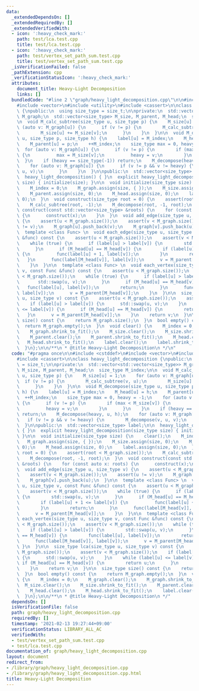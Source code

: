 ```yaml
---
data:
  _extendedDependsOn: []
  _extendedRequiredBy: []
  _extendedVerifiedWith:
  - icon: ':heavy_check_mark:'
    path: test/lca.test.cpp
    title: test/lca.test.cpp
  - icon: ':heavy_check_mark:'
    path: test/vertex_set_path_sum.test.cpp
    title: test/vertex_set_path_sum.test.cpp
  _isVerificationFailed: false
  _pathExtension: cpp
  _verificationStatusIcon: ':heavy_check_mark:'
  attributes:
    document_title: Heavy-Light Decomposition
    links: []
  bundledCode: "#line 2 \"graph/heavy_light_decomposition.cpp\"\n\n#include <cstddef>\n\
    #include <vector>\n#include <utility>\n#include <cassert>\n\nclass heavy_light_decomposition\
    \ {\npublic:\n  using size_type = size_t;\n\nprivate:\n  std::vector<std::vector<size_type>>\
    \ M_graph;\n  std::vector<size_type> M_size, M_parent, M_head;\n  size_type M_index;\n\
    \n  void M_calc_subtree(size_type u, size_type p) {\n    M_size[u] = 1;\n    for\
    \ (auto v: M_graph[u]) {\n      if (v != p) {\n        M_calc_subtree(v, u);\n\
    \        M_size[u] += M_size[v];\n      }\n    }\n  }\n\n  void M_decompose(size_type\
    \ u, size_type p, size_type h) {\n    label[u] = M_index;\n    M_head[u] = h;\n\
    \    M_parent[u] = p;\n    ++M_index;\n    size_type max = 0, heavy = -1;\n  \
    \  for (auto v: M_graph[u]) {\n      if (v != p) {\n        if (max < M_size[v])\
    \ {\n          max = M_size[v];\n          heavy = v;\n        }\n      }\n  \
    \  }\n    if (heavy == size_type(-1)) return;\n    M_decompose(heavy, u, h);\n\
    \    for (auto v: M_graph[u]) {\n      if (v != p && v != heavy) {\n        M_decompose(v,\
    \ u, v);\n      }\n    }\n  }\n\npublic:\n  std::vector<size_type> label;\n\n\
    \  heavy_light_decomposition() { }\n  explicit heavy_light_decomposition(size_type\
    \ size) { initialize(size); }\n\n  void initialize(size_type size) {\n    clear();\n\
    \    M_index = 0;\n    M_graph.assign(size, { });\n    M_size.assign(size, 0);\n\
    \    M_parent.assign(size, 0);\n    M_head.assign(size, 0);\n    label.assign(size,\
    \ 0);\n  }\n  void construct(size_type root = 0) {\n    assert(root < M_graph.size());\n\
    \    M_calc_subtree(root, -1);\n    M_decompose(root, -1, root);\n  }\n  void\
    \ construct(const std::vector<size_type> &roots) {\n    for (const auto x: roots)\
    \ {\n      construct(x);\n    }\n  }\n  void add_edge(size_type u, size_type v)\
    \ {\n    assert(u < M_graph.size());\n    assert(v < M_graph.size());\n    assert(u\
    \ != v);\n    M_graph[u].push_back(v);\n    M_graph[v].push_back(u);\n  }\n\n\
    \  template <class Func> \n  void each_edge(size_type u, size_type v, const Func\
    \ &func) const {\n    assert(u < M_graph.size());\n    assert(v < M_graph.size());\n\
    \    while (true) {\n      if (label[u] > label[v]) {\n        std::swap(u, v);\n\
    \      }\n      if (M_head[u] == M_head[v]) {\n        if (label[u] + 1 <= label[v])\
    \ {\n          func(label[u] + 1, label[v]);\n        }\n        return;\n   \
    \   }\n      func(label[M_head[v]], label[v]);\n      v = M_parent[M_head[v]];\n\
    \    }\n  }\n\n  template <class Func> \n  void each_vertex(size_type u, size_type\
    \ v, const Func &func) const {\n    assert(u < M_graph.size());\n    assert(v\
    \ < M_graph.size());\n    while (true) {\n      if (label[u] > label[v]) {\n \
    \       std::swap(u, v);\n      }\n      if (M_head[u] == M_head[v]) {\n     \
    \   func(label[u], label[v]);\n        return;\n      }\n      func(label[M_head[v]],\
    \ label[v]);\n      v = M_parent[M_head[v]];\n    }\n  }\n\n  size_type lca(size_type\
    \ u, size_type v) const {\n    assert(u < M_graph.size());\n    assert(v < M_graph.size());\n\
    \    if (label[u] > label[v]) {\n      std::swap(u, v);\n    }\n    while (label[u]\
    \ <= label[v]) {\n      if (M_head[u] == M_head[v]) {\n        return u;\n   \
    \   }\n      v = M_parent[M_head[v]];\n    }\n    return v;\n  }\n\n  size_type\
    \ size() const {\n    return M_graph.size();\n  }\n  bool empty() const {\n  \
    \  return M_graph.empty();\n  }\n  void clear() {\n    M_index = 0;\n    M_graph.clear();\n\
    \    M_graph.shrink_to_fit();\n    M_size.clear();\n    M_size.shrink_to_fit();\n\
    \    M_parent.clear();\n    M_parent.shrink_to_fit();\n    M_head.clear();\n \
    \   M_head.shrink_to_fit();\n    label.clear();\n    label.shrink_to_fit();\n\
    \  }\n};\n\n/**\n * @title Heavy-Light Decomposition\n */\n"
  code: "#pragma once\n\n#include <cstddef>\n#include <vector>\n#include <utility>\n\
    #include <cassert>\n\nclass heavy_light_decomposition {\npublic:\n  using size_type\
    \ = size_t;\n\nprivate:\n  std::vector<std::vector<size_type>> M_graph;\n  std::vector<size_type>\
    \ M_size, M_parent, M_head;\n  size_type M_index;\n\n  void M_calc_subtree(size_type\
    \ u, size_type p) {\n    M_size[u] = 1;\n    for (auto v: M_graph[u]) {\n    \
    \  if (v != p) {\n        M_calc_subtree(v, u);\n        M_size[u] += M_size[v];\n\
    \      }\n    }\n  }\n\n  void M_decompose(size_type u, size_type p, size_type\
    \ h) {\n    label[u] = M_index;\n    M_head[u] = h;\n    M_parent[u] = p;\n  \
    \  ++M_index;\n    size_type max = 0, heavy = -1;\n    for (auto v: M_graph[u])\
    \ {\n      if (v != p) {\n        if (max < M_size[v]) {\n          max = M_size[v];\n\
    \          heavy = v;\n        }\n      }\n    }\n    if (heavy == size_type(-1))\
    \ return;\n    M_decompose(heavy, u, h);\n    for (auto v: M_graph[u]) {\n   \
    \   if (v != p && v != heavy) {\n        M_decompose(v, u, v);\n      }\n    }\n\
    \  }\n\npublic:\n  std::vector<size_type> label;\n\n  heavy_light_decomposition()\
    \ { }\n  explicit heavy_light_decomposition(size_type size) { initialize(size);\
    \ }\n\n  void initialize(size_type size) {\n    clear();\n    M_index = 0;\n \
    \   M_graph.assign(size, { });\n    M_size.assign(size, 0);\n    M_parent.assign(size,\
    \ 0);\n    M_head.assign(size, 0);\n    label.assign(size, 0);\n  }\n  void construct(size_type\
    \ root = 0) {\n    assert(root < M_graph.size());\n    M_calc_subtree(root, -1);\n\
    \    M_decompose(root, -1, root);\n  }\n  void construct(const std::vector<size_type>\
    \ &roots) {\n    for (const auto x: roots) {\n      construct(x);\n    }\n  }\n\
    \  void add_edge(size_type u, size_type v) {\n    assert(u < M_graph.size());\n\
    \    assert(v < M_graph.size());\n    assert(u != v);\n    M_graph[u].push_back(v);\n\
    \    M_graph[v].push_back(u);\n  }\n\n  template <class Func> \n  void each_edge(size_type\
    \ u, size_type v, const Func &func) const {\n    assert(u < M_graph.size());\n\
    \    assert(v < M_graph.size());\n    while (true) {\n      if (label[u] > label[v])\
    \ {\n        std::swap(u, v);\n      }\n      if (M_head[u] == M_head[v]) {\n\
    \        if (label[u] + 1 <= label[v]) {\n          func(label[u] + 1, label[v]);\n\
    \        }\n        return;\n      }\n      func(label[M_head[v]], label[v]);\n\
    \      v = M_parent[M_head[v]];\n    }\n  }\n\n  template <class Func> \n  void\
    \ each_vertex(size_type u, size_type v, const Func &func) const {\n    assert(u\
    \ < M_graph.size());\n    assert(v < M_graph.size());\n    while (true) {\n  \
    \    if (label[u] > label[v]) {\n        std::swap(u, v);\n      }\n      if (M_head[u]\
    \ == M_head[v]) {\n        func(label[u], label[v]);\n        return;\n      }\n\
    \      func(label[M_head[v]], label[v]);\n      v = M_parent[M_head[v]];\n   \
    \ }\n  }\n\n  size_type lca(size_type u, size_type v) const {\n    assert(u <\
    \ M_graph.size());\n    assert(v < M_graph.size());\n    if (label[u] > label[v])\
    \ {\n      std::swap(u, v);\n    }\n    while (label[u] <= label[v]) {\n     \
    \ if (M_head[u] == M_head[v]) {\n        return u;\n      }\n      v = M_parent[M_head[v]];\n\
    \    }\n    return v;\n  }\n\n  size_type size() const {\n    return M_graph.size();\n\
    \  }\n  bool empty() const {\n    return M_graph.empty();\n  }\n  void clear()\
    \ {\n    M_index = 0;\n    M_graph.clear();\n    M_graph.shrink_to_fit();\n  \
    \  M_size.clear();\n    M_size.shrink_to_fit();\n    M_parent.clear();\n    M_parent.shrink_to_fit();\n\
    \    M_head.clear();\n    M_head.shrink_to_fit();\n    label.clear();\n    label.shrink_to_fit();\n\
    \  }\n};\n\n/**\n * @title Heavy-Light Decomposition\n */"
  dependsOn: []
  isVerificationFile: false
  path: graph/heavy_light_decomposition.cpp
  requiredBy: []
  timestamp: '2021-02-13 19:27:44+09:00'
  verificationStatus: LIBRARY_ALL_AC
  verifiedWith:
  - test/vertex_set_path_sum.test.cpp
  - test/lca.test.cpp
documentation_of: graph/heavy_light_decomposition.cpp
layout: document
redirect_from:
- /library/graph/heavy_light_decomposition.cpp
- /library/graph/heavy_light_decomposition.cpp.html
title: Heavy-Light Decomposition
---
```

